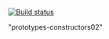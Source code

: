 [![Build status](https://ci.appveyor.com/api/projects/status/26rvtvy9anntag3l?svg=true)](https://ci.appveyor.com/project/anikolaevski/prototypes-constructors02)

"prototypes-constructors02" 
